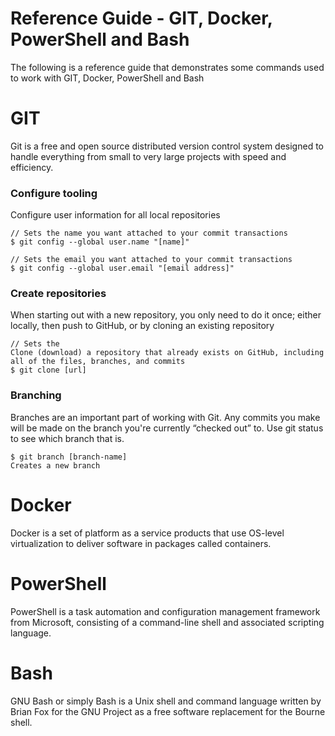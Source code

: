 # Reference Guide - GIT, Docker, PowerShell and Bash
The following is a reference guide that demonstrates some commands used to work with GIT, Docker, PowerShell and Bash

# GIT
Git is a free and open source distributed version control system designed to handle everything from small to very large projects with speed and efficiency.

   ### Configure tooling
   Configure user information for all local repositories

    // Sets the name you want attached to your commit transactions
    $ git config --global user.name "[name]"
    
    // Sets the email you want attached to your commit transactions
    $ git config --global user.email "[email address]"
    
   ### Create repositories
   When starting out with a new repository, you only need to do it once; either locally, then push to GitHub, or by cloning an      existing repository
   
    // Sets the
    Clone (download) a repository that already exists on GitHub, including all of the files, branches, and commits
    $ git clone [url]
    
   ### Branching
   Branches are an important part of working with Git. Any commits you make will be made on the branch you're currently “checked    out” to. Use git status to see which branch that is.
   
    $ git branch [branch-name]
    Creates a new branch
  

# Docker
Docker is a set of platform as a service products that use OS-level virtualization to deliver software in packages called containers.

# PowerShell
PowerShell is a task automation and configuration management framework from Microsoft, consisting of a command-line shell and associated scripting language.

# Bash
GNU Bash or simply Bash is a Unix shell and command language written by Brian Fox for the GNU Project as a free software replacement for the Bourne shell.
